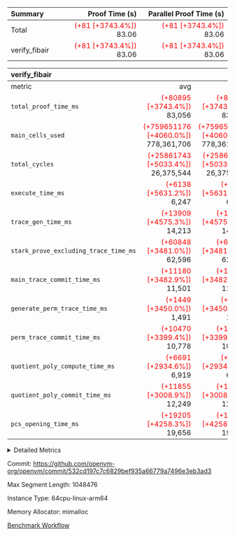 | Summary | Proof Time (s) | Parallel Proof Time (s) |
|:---|---:|---:|
| Total | <span style='color: red'>(+81 [+3743.4%])</span> 83.06 | <span style='color: red'>(+81 [+3743.4%])</span> 83.06 |
| verify_fibair | <span style='color: red'>(+81 [+3743.4%])</span> 83.06 | <span style='color: red'>(+81 [+3743.4%])</span> 83.06 |


| verify_fibair |||||
|:---|---:|---:|---:|---:|
|metric|avg|sum|max|min|
| `total_proof_time_ms ` | <span style='color: red'>(+80895 [+3743.4%])</span> 83,056 | <span style='color: red'>(+80895 [+3743.4%])</span> 83,056 | <span style='color: red'>(+80895 [+3743.4%])</span> 83,056 | <span style='color: red'>(+80895 [+3743.4%])</span> 83,056 |
| `main_cells_used     ` | <span style='color: red'>(+759651176 [+4060.0%])</span> 778,361,706 | <span style='color: red'>(+759651176 [+4060.0%])</span> 778,361,706 | <span style='color: red'>(+759651176 [+4060.0%])</span> 778,361,706 | <span style='color: red'>(+759651176 [+4060.0%])</span> 778,361,706 |
| `total_cycles        ` | <span style='color: red'>(+25861743 [+5033.4%])</span> 26,375,544 | <span style='color: red'>(+25861743 [+5033.4%])</span> 26,375,544 | <span style='color: red'>(+25861743 [+5033.4%])</span> 26,375,544 | <span style='color: red'>(+25861743 [+5033.4%])</span> 26,375,544 |
| `execute_time_ms     ` | <span style='color: red'>(+6138 [+5631.2%])</span> 6,247 | <span style='color: red'>(+6138 [+5631.2%])</span> 6,247 | <span style='color: red'>(+6138 [+5631.2%])</span> 6,247 | <span style='color: red'>(+6138 [+5631.2%])</span> 6,247 |
| `trace_gen_time_ms   ` | <span style='color: red'>(+13909 [+4575.3%])</span> 14,213 | <span style='color: red'>(+13909 [+4575.3%])</span> 14,213 | <span style='color: red'>(+13909 [+4575.3%])</span> 14,213 | <span style='color: red'>(+13909 [+4575.3%])</span> 14,213 |
| `stark_prove_excluding_trace_time_ms` | <span style='color: red'>(+60848 [+3481.0%])</span> 62,596 | <span style='color: red'>(+60848 [+3481.0%])</span> 62,596 | <span style='color: red'>(+60848 [+3481.0%])</span> 62,596 | <span style='color: red'>(+60848 [+3481.0%])</span> 62,596 |
| `main_trace_commit_time_ms` | <span style='color: red'>(+11180 [+3482.9%])</span> 11,501 | <span style='color: red'>(+11180 [+3482.9%])</span> 11,501 | <span style='color: red'>(+11180 [+3482.9%])</span> 11,501 | <span style='color: red'>(+11180 [+3482.9%])</span> 11,501 |
| `generate_perm_trace_time_ms` | <span style='color: red'>(+1449 [+3450.0%])</span> 1,491 | <span style='color: red'>(+1449 [+3450.0%])</span> 1,491 | <span style='color: red'>(+1449 [+3450.0%])</span> 1,491 | <span style='color: red'>(+1449 [+3450.0%])</span> 1,491 |
| `perm_trace_commit_time_ms` | <span style='color: red'>(+10470 [+3399.4%])</span> 10,778 | <span style='color: red'>(+10470 [+3399.4%])</span> 10,778 | <span style='color: red'>(+10470 [+3399.4%])</span> 10,778 | <span style='color: red'>(+10470 [+3399.4%])</span> 10,778 |
| `quotient_poly_compute_time_ms` | <span style='color: red'>(+6691 [+2934.6%])</span> 6,919 | <span style='color: red'>(+6691 [+2934.6%])</span> 6,919 | <span style='color: red'>(+6691 [+2934.6%])</span> 6,919 | <span style='color: red'>(+6691 [+2934.6%])</span> 6,919 |
| `quotient_poly_commit_time_ms` | <span style='color: red'>(+11855 [+3008.9%])</span> 12,249 | <span style='color: red'>(+11855 [+3008.9%])</span> 12,249 | <span style='color: red'>(+11855 [+3008.9%])</span> 12,249 | <span style='color: red'>(+11855 [+3008.9%])</span> 12,249 |
| `pcs_opening_time_ms ` | <span style='color: red'>(+19205 [+4258.3%])</span> 19,656 | <span style='color: red'>(+19205 [+4258.3%])</span> 19,656 | <span style='color: red'>(+19205 [+4258.3%])</span> 19,656 | <span style='color: red'>(+19205 [+4258.3%])</span> 19,656 |



<details>
<summary>Detailed Metrics</summary>

|  | verify_program_compile_ms | total_cells | stark_prove_excluding_trace_time_ms | quotient_poly_compute_time_ms | quotient_poly_commit_time_ms | perm_trace_commit_time_ms | pcs_opening_time_ms | main_trace_commit_time_ms |
| --- | --- | --- | --- | --- | --- | --- | --- |
|  | 5 | 65,536 | 65 | 3 | 14 | 0 | 34 | 13 | 

| air_name | rows | quotient_deg | main_cols | interactions | constraints | cells |
| --- | --- | --- | --- | --- | --- | --- |
| AccessAdapterAir<2> |  | 4 |  | 5 | 11 |  | 
| AccessAdapterAir<4> |  | 4 |  | 5 | 11 |  | 
| AccessAdapterAir<8> |  | 4 |  | 5 | 11 |  | 
| FibonacciAir | 32,768 | 1 | 2 |  | 5 | 65,536 | 
| FriReducedOpeningAir |  | 4 |  | 31 | 52 |  | 
| NativePoseidon2Air<BabyBearParameters>, 1> |  | 4 |  | 136 | 530 |  | 
| PhantomAir |  | 4 |  | 3 | 4 |  | 
| ProgramAir |  | 1 |  | 1 | 4 |  | 
| VariableRangeCheckerAir |  | 1 |  | 1 | 4 |  | 
| VmAirWrapper<AluNativeAdapterAir, FieldArithmeticCoreAir> |  | 4 |  | 15 | 23 |  | 
| VmAirWrapper<BranchNativeAdapterAir, BranchEqualCoreAir<1> |  | 4 |  | 11 | 22 |  | 
| VmAirWrapper<JalNativeAdapterAir, JalCoreAir> |  | 4 |  | 7 | 6 |  | 
| VmAirWrapper<NativeAdapterAir<2, 0>, PublicValuesCoreAir> |  | 4 |  | 11 | 22 |  | 
| VmAirWrapper<NativeLoadStoreAdapterAir<1>, NativeLoadStoreCoreAir<1> |  | 4 |  | 15 | 16 |  | 
| VmAirWrapper<NativeLoadStoreAdapterAir<4>, NativeLoadStoreCoreAir<4> |  | 4 |  | 15 | 16 |  | 
| VmAirWrapper<NativeVectorizedAdapterAir<4>, FieldExtensionCoreAir> |  | 4 |  | 15 | 23 |  | 
| VmConnectorAir |  | 4 |  | 3 | 8 |  | 
| VolatileBoundaryAir |  | 4 |  | 4 | 16 |  | 

| group | trace_gen_time_ms | total_proof_time_ms | total_cycles | total_cells | stark_prove_excluding_trace_time_ms | quotient_poly_compute_time_ms | quotient_poly_commit_time_ms | perm_trace_commit_time_ms | pcs_opening_time_ms | main_trace_commit_time_ms | main_cells_used | generate_perm_trace_time_ms | execute_time_ms |
| --- | --- | --- | --- | --- | --- | --- | --- | --- | --- | --- | --- | --- | --- |
| verify_fibair | 14,213 | 83,056 | 26,375,544 | 1,452,476,440 | 62,596 | 6,919 | 12,249 | 10,778 | 19,656 | 11,501 | 778,361,706 | 1,491 | 6,247 | 

| group | air_name | rows | prep_cols | perm_cols | main_cols | cells |
| --- | --- | --- | --- | --- | --- | --- |
| verify_fibair | AccessAdapterAir<2> | 16,384 |  | 12 | 11 | 376,832 | 
| verify_fibair | AccessAdapterAir<4> | 8,192 |  | 12 | 13 | 204,800 | 
| verify_fibair | PhantomAir | 4,096 |  | 8 | 6 | 57,344 | 
| verify_fibair | ProgramAir | 8,192 |  | 8 | 10 | 147,456 | 
| verify_fibair | VariableRangeCheckerAir | 262,144 | 2 | 8 | 1 | 2,359,296 | 
| verify_fibair | VmAirWrapper<AluNativeAdapterAir, FieldArithmeticCoreAir> | 16,777,216 |  | 20 | 29 | 822,083,584 | 
| verify_fibair | VmAirWrapper<BranchNativeAdapterAir, BranchEqualCoreAir<1> | 2,097,152 |  | 16 | 23 | 81,788,928 | 
| verify_fibair | VmAirWrapper<JalNativeAdapterAir, JalCoreAir> | 4,096 |  | 12 | 9 | 86,016 | 
| verify_fibair | VmAirWrapper<NativeLoadStoreAdapterAir<1>, NativeLoadStoreCoreAir<1> | 8,388,608 |  | 24 | 22 | 385,875,968 | 
| verify_fibair | VmAirWrapper<NativeLoadStoreAdapterAir<4>, NativeLoadStoreCoreAir<4> | 2,048 |  | 24 | 31 | 112,640 | 
| verify_fibair | VmConnectorAir | 2 | 1 | 8 | 4 | 24 | 
| verify_fibair | VolatileBoundaryAir | 8,388,608 |  | 8 | 11 | 159,383,552 | 

</details>


Commit: https://github.com/openvm-org/openvm/commit/532cd197c7c6829bef935a66779a7496e3eb3ad3

Max Segment Length: 1048476

Instance Type: 64cpu-linux-arm64

Memory Allocator: mimalloc

[Benchmark Workflow](https://github.com/openvm-org/openvm/actions/runs/13086169652)
